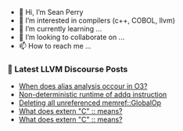 - 👋 Hi, I’m Sean Perry
- 👀 I’m interested in compilers (c++, COBOL, llvm)
- 🌱 I’m currently learning ...
- 💞️ I’m looking to collaborate on ...
- 📫 How to reach me ...

<!---
s66perry/s66perry is a ✨ special ✨ repository because its `README.md` (this file) appears on your GitHub profile.
You can click the Preview link to take a look at your changes.
--->
### 📕 Latest LLVM Discourse Posts

<!-- DISCOURSE-LLVM:START -->
- [When does alias analysis occour in O3?](https://discourse.llvm.org/t/when-does-alias-analysis-occour-in-o3/63696#post_2)
- [Non-deterministic runtime of addq instruction](https://discourse.llvm.org/t/non-deterministic-runtime-of-addq-instruction/63704#post_1)
- [Deleting all unreferenced memref::GlobalOp](https://discourse.llvm.org/t/deleting-all-unreferenced-memref-globalop/63703#post_1)
- [What does extern &quot;C&quot; :: means?](https://discourse.llvm.org/t/what-does-extern-c-means/63698#post_4)
- [What does extern &quot;C&quot; :: means?](https://discourse.llvm.org/t/what-does-extern-c-means/63698#post_3)
<!-- DISCOURSE-LLVM:END -->

